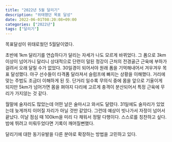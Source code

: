 ```yaml
---
title: "2022년 5월 달리기"
description: "위태했던 목표 달성"
date: 2022-06-01T08:20:08+09:00
categories: ["2022년"]
tags: ["달리기"]
---
```

목표달성이 위태로웠던 5월달이였다.

초반에 1km 달리기를 연습하다가 달리는 자세가 나도 모르게 바뀌었다. 그 폼으로 3km이상이 넘어가니 달리니 상대적으로 단련이 덜된 정강이 근처의 전경골근 근육에 부하가 걸려서 오래 달릴 수가 없었다. 30일경이 되어서야 원래 폼을 기억해내어서 겨우겨우 목표 달성했다. 야구 선수들이 타격폼 달라져서 슬럼프에 빠지는 상황을 이해했다. 거리에 맞는 주법도 조금더 이해하게 된 듯. 단거리 일수록 무의식 중에 몸을 앞으로 기울이게 되지만 5km가 넘어가면 몸을 펴야지 다리에 고르게 충격이 분산되어서 특정 근육에 무리가 가지않는 것 같다.

월말에 술자리도 많았는데 어떤 날은 술마시고 와서도 달렸다. 31일에도 술자리가 있었는데 늦게까지 이어질 자리가 아닐 것만 같았다. 그런데 예상이 빗나가서 자정이 넘어서 끝났다. 이날 점심 때 100km을 미리 다 채워서 정말 다행이다. 스스로를 칭찬하고 싶다.  밤에 뛰려고 미뤄두었다면 기록이 깨어질뻔했다.

달리기에 대한 동기유발을 다른 분야로 확장하는 방법을 고민하고 있다.
